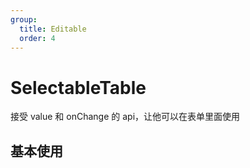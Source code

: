 ```yaml
---
group:
  title: Editable
  order: 4
---
```


# SelectableTable

接受 value 和 onChange 的 api，让他可以在表单里面使用

## 基本使用

<code src="./demos/basic" />
